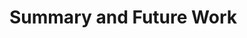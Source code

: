 
# Summary and Future Work

<!--
## Future work

* [HTTP Batching](https://github.com/researchstudio-sat/webofneeds/issues/764)
* [Slim Owner-Server](https://github.com/researchstudio-sat/webofneeds/issues/842)
* [Make WoN-app pinnable to home screen](https://github.com/researchstudio-sat/webofneeds/issues/844)
* web-workers / caching
* accessability

-->

